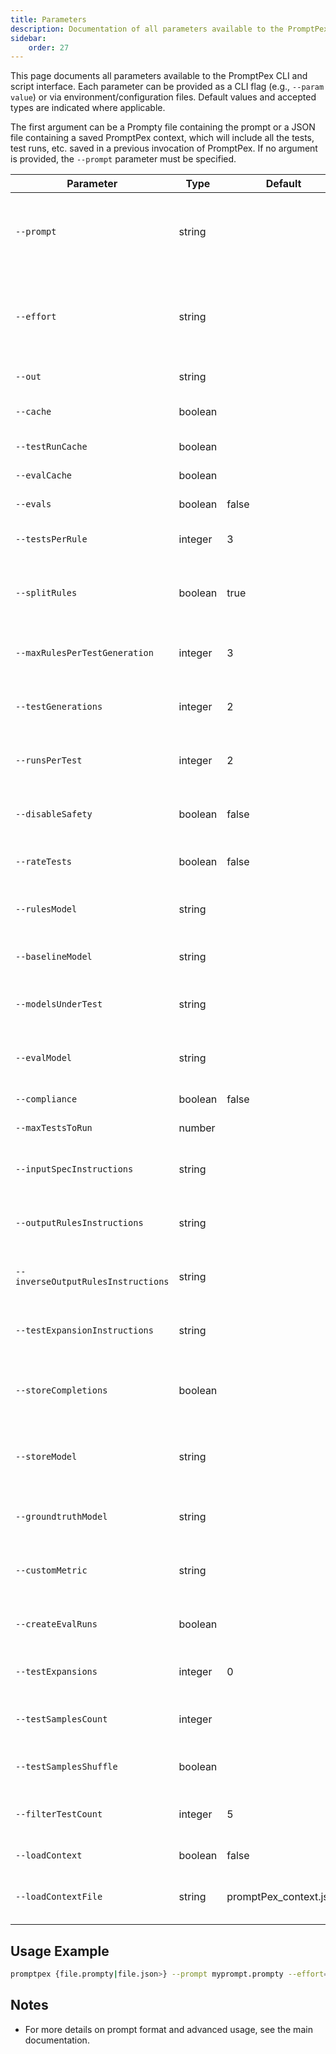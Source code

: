 ```yaml
---
title: Parameters
description: Documentation of all parameters available to the PromptPex CLI and script interface.
sidebar:
    order: 27
---
```

This page documents all parameters available to the PromptPex CLI and script interface. Each parameter can be provided as a CLI flag (e.g., `--param value`) or via environment/configuration files. Default values and accepted types are indicated where applicable.

The first argument can be a Prompty file containing the prompt or a JSON file containing a saved PromptPex context, which will include all the tests, test runs, etc. saved in a previous invocation of PromptPex. If no argument is provided, the `--prompt` parameter must be specified.

| Parameter | Type | Default | Description |
|-----------|------|---------|-------------|
| `--prompt` | string |         | Prompt template to analyze. Provide inline or via file. Supports [prompty](https://prompty.ai/) markdown format. |
| `--effort` | string |         | Effort level for test generation. One of: `min`, `low`, `medium`, `high`. Influences test count and complexity. |
| `--out` | string |         | Output folder for generated files. |
| `--cache` | boolean |         | Cache all LLM calls for faster experimentation. |
| `--testRunCache` | boolean |         | Cache test run results in files. |
| `--evalCache` | boolean |         | Cache evaluation results in files. |
| `--evals` | boolean | false   | Evaluate the test results. |
| `--testsPerRule` | integer | 3       | Number of tests to generate per rule (1-10). |
| `--splitRules` | boolean | true    | Split rules and inverse rules in separate prompts for test generation. |
| `--maxRulesPerTestGeneration` | integer | 3 | Max rules per test generation (affects test complexity). |
| `--testGenerations` | integer | 2       | Number of times to amplify test generation (1-10). |
| `--runsPerTest` | integer | 2       | Number of runs per test during evaluation (1-100). |
| `--disableSafety` | boolean | false   | Disable safety system prompts and content safety checks. |
| `--rateTests` | boolean | false   | Generate a report rating the quality of the test set. |
| `--rulesModel` | string |         | Model used to generate rules (can override 'rules' alias). |
| `--baselineModel` | string |         | Model used to generate baseline tests. |
| `--modelsUnderTest` | string |         | Semicolon-separated list of models to run the prompt against. |
| `--evalModel` | string |         | Semicolon-separated list of models to use for test evaluation. |
| `--compliance` | boolean | false   | Evaluate test result compliance. |
| `--maxTestsToRun` | number  |         | Maximum number of tests to run. |
| `--inputSpecInstructions` | string |         | Additional instructions for input specification generation. |
| `--outputRulesInstructions` | string |         | Additional instructions for output rules generation. |
| `--inverseOutputRulesInstructions` | string |         | Additional instructions for inverse output rules generation. |
| `--testExpansionInstructions` | string |         | Additional instructions for test expansion generation. |
| `--storeCompletions` | boolean |         | Store chat completions using Azure OpenAI stored completions. |
| `--storeModel` | string |         | Model used to create stored completions (can override 'store' alias). |
| `--groundtruthModel` | string |         | Model used to generate groundtruth outputs. |
| `--customMetric` | string |         | Custom test evaluation template (as a prompt). |
| `--createEvalRuns` | boolean |         | Create an Evals run in OpenAI Evals (requires `OPENAI_API_KEY`). |
| `--testExpansions` | integer | 0       | Number of test expansion phases (0-5). |
| `--testSamplesCount` | integer |         | Number of test samples to include for rules/test generation. |
| `--testSamplesShuffle` | boolean |         | Shuffle test samples before generating tests. |
| `--filterTestCount` | integer | 5       | Number of tests to include in filtered output of evalTestCollection. |
| `--loadContext` | boolean | false   | Load context from a file. |
| `--loadContextFile` | string | promptPex_context.json | Filename to load PromptPexContext from before running. |

## Usage Example

```sh
promptpex {file.prompty|file.json>} --prompt myprompt.prompty --effort=medium --out=results/ --evals=true --modelsUnderTest="openai:gpt-4o;ollama:llama3.3:70b" --evalModel="openai:gpt-4o" --rateTests=true
```

## Notes

- For more details on prompt format and advanced usage, see the main documentation.
